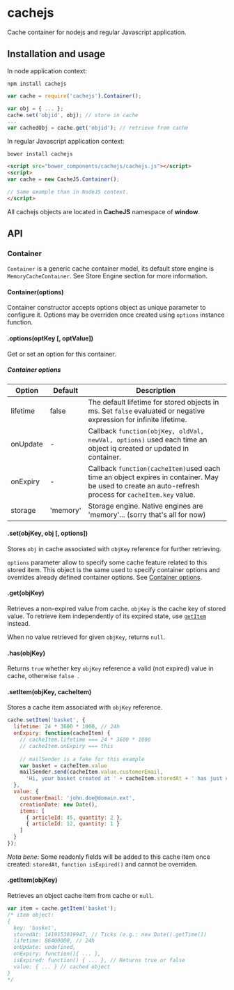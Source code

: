 cachejs
=======

Cache container for nodejs and regular Javascript application.

## Installation and usage

In node application context:

```
npm install cachejs
```

```js
var cache = require('cachejs').Container();

var obj = { ... };
cache.set('objid', obj); // store in cache
...
var cachedObj = cache.get('objid'); // retrieve from cache
```

In regular Javascript application context:

```
bower install cachejs
```

```html
<script src="bower_components/cachejs/cachejs.js"></script>
<script>
var cache = new CacheJS.Container();

// Same example than in NodeJS context.
</script>
```

All cachejs objects are located in **CacheJS** namespace of **window**.

## API

### Container

```Container``` is a generic cache container model, its default store engine is ```MemoryCacheContainer```. See Store Engine section for more information.

#### Container(options)

Container constructor accepts options object as unique parameter to configure it. Options may be overriden once created using ```options``` instance function.

#### .options(optKey [, optValue])

Get or set an option for this container.

##### <a name="options"></a>Container options

Option             | Default              | Description
-------------------|----------------------|--------------
lifetime           | false                | The default lifetime for stored objects in ms. Set ```false``` evaluated or negative expression for infinite lifetime.
onUpdate           | -                    | Callback ```function(objKey, oldVal, newVal, options)``` used each time an object iq created or updated in container.
onExpiry           | -                    | Callback ```function(cacheItem)```used each time an object expires in container. May be used to create an auto-refresh process for ```cacheItem.key``` value.
storage            | 'memory'             | Storage engine. Native engines are 'memory'... (sorry that's all for now)


#### .set(objKey, obj [, options])

Stores ```obj``` in cache associated with ```objKey``` reference for further retrieving.

```options``` parameter allow to specify some cache feature related to this stored item. This object is the same used to specify container options and overrides already defined container options. See [Container options](#options).

#### .get(objKey)

Retrieves a non-expired value from cache. ```objKey``` is the cache key of stored value. To retrieve item independently of its expired state, use [```getItem```](#getItem) instead.

When no value retrieved for given ```objKey```, returns ```null```.

#### .has(objKey)

Returns ```true``` whether key ```objKey``` reference a valid (not expired) value in cache, otherwise ```false ```.

#### .setItem(objKey, cacheItem)

Stores a cache item associated with ```objKey``` reference.

```js
cache.setItem('basket', {
  lifetime: 24 * 3600 * 1000, // 24h
  onExpiry: function(cacheItem) {
    // cacheItem.lifetime === 24 * 3600 * 1000
    // cacheItem.onExpiry === this
    
    // mailSender is a fake for this example
    var basket = cacheItem.value
    mailSender.send(cacheItem.value.customerEmail,
      'Hi, your basket created at ' + cacheItem.storedAt + ' has just expired.');
  },
  value: {
    customerEmail: 'john.doe@domain.ext',
    creationDate: new Date(),
    items: [
      { articleId: 45, quantity: 2 },
      { articleId: 12, quantity: 1 }
    ]
  }
});
```

_Nota bene_: Some readonly fields will be added to this cache item once created: ```storedAt```, ```function isExpired()``` and cannot be overriden.

#### <a name="getItem"></a>.getItem(objKey)

Retrieves an object cache item from cache or ```null```.

```js
var item = cache.getItem('basket');
/* item object:
{
  key: 'basket',
  storedAt: 1419153019947, // Ticks (e.g.: new Date().getTime())
  lifetime: 86400000, // 24h
  onUpdate: undefined,
  onExpiry: function(){ ... },
  isExpired: function() { ... }, // Returns true or false
  value: { ... } // cached object
}
*/
```
